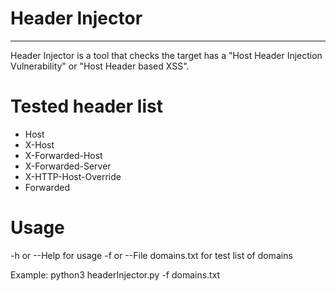 # Header Injector
-------------------
Header Injector is a tool that checks the target has a "Host Header Injection Vulnerability" or "Host Header based XSS".

# Tested header list

- Host
- X-Host
- X-Forwarded-Host
- X-Forwarded-Server
- X-HTTP-Host-Override
- Forwarded

# Usage

-h or --Help for usage
-f or --File domains.txt for test list of domains

Example: python3 headerInjector.py -f domains.txt
